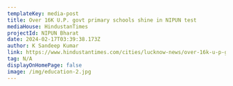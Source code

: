```yaml
---
templateKey: media-post
title: Over 16K U.P. govt primary schools shine in NIPUN test
mediaHouse: HindustanTimes
projectId: NIPUN Bharat
date: 2024-02-17T03:39:38.173Z
author: K Sandeep Kumar
link: https://www.hindustantimes.com/cities/lucknow-news/over-16k-u-p-govt-primary-schools-shine-in-nipun-test-101708183426193.html
tag: N/A
displayOnHomePage: false
image: /img/education-2.jpg
---
```

